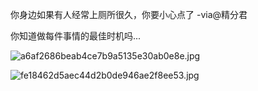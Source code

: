 你身边如果有人经常上厕所很久，你要小心点了 -via@精分君

你知道做每件事情的最佳时机吗...

![a6af2686beab4ce7b9a5135e30ab0e8e.jpg](https://wxlzmt.github.io/cdn1/ext/qw/groups/30038/a6af2686beab4ce7b9a5135e30ab0e8e.jpg)

![fe18462d5aec44d2b0de946ae2f8ee53.jpg](https://wxlzmt.github.io/cdn1/ext/qw/groups/30038/fe18462d5aec44d2b0de946ae2f8ee53.jpg)
